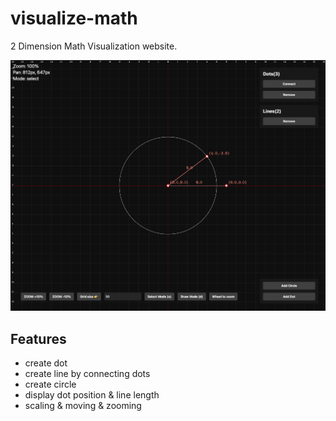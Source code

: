 # visualize-math

2 Dimension Math Visualization website.

![screen-shot1.png](docs/screen-shot1.png)

## Features

- create dot
- create line by connecting dots
- create circle
- display dot position & line length
- scaling & moving & zooming
